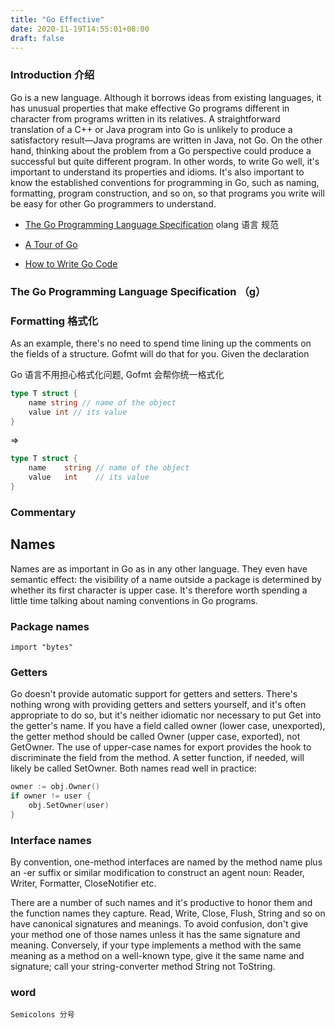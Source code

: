 ```yaml
---
title: "Go Effective"
date: 2020-11-19T14:55:01+08:00
draft: false
---
```


### Introduction 介绍

Go is a new language. Although it borrows ideas from existing languages, it has unusual properties that make effective Go programs different in character from programs written in its relatives. A straightforward translation of a C++ or Java program into Go is unlikely to produce a satisfactory result—Java programs are written in Java, not Go. On the other hand, thinking about the problem from a Go perspective could produce a successful but quite different program. In other words, to write Go well, it's important to understand its properties and idioms. It's also important to know the established conventions for programming in Go, such as naming, formatting, program construction, and so on, so that programs you write will be easy for other Go programmers to understand.
 
- [The Go Programming Language Specification](https://golang.org/ref/spec)  olang 语言 规范

- [A Tour of Go](https://tour.golang.org/welcome/1)

- [How to Write Go Code](https://golang.org/doc/code.html)

### The Go Programming Language Specification （g）


### Formatting 格式化

As an example, there's no need to spend time lining up the comments on the fields of a structure. Gofmt will do that for you. Given the declaration

Go 语言不用担心格式化问题, Gofmt 会帮你统一格式化


```go
type T struct {
    name string // name of the object
    value int // its value
}
```

=> 

```go
type T struct {
    name    string // name of the object
    value   int    // its value
}
```

### Commentary


## Names

Names are as important in Go as in any other language. They even have semantic effect: the visibility of a name outside a package is determined by whether its first character is upper case. It's therefore worth spending a little time talking about naming conventions in Go programs.


### Package names

```
import "bytes"
```

### Getters

Go doesn't provide automatic support for getters and setters. There's nothing wrong with providing getters and setters yourself, and it's often appropriate to do so, but it's neither idiomatic nor necessary to put Get into the getter's name. If you have a field called owner (lower case, unexported), the getter method should be called Owner (upper case, exported), not GetOwner. The use of upper-case names for export provides the hook to discriminate the field from the method. A setter function, if needed, will likely be called SetOwner. Both names read well in practice:

```go
owner := obj.Owner()
if owner != user {
    obj.SetOwner(user)
}
```


### Interface names

By convention, one-method interfaces are named by the method name plus an -er suffix or similar modification to construct an agent noun: Reader, Writer, Formatter, CloseNotifier etc.

There are a number of such names and it's productive to honor them and the function names they capture. Read, Write, Close, Flush, String and so on have canonical signatures and meanings. To avoid confusion, don't give your method one of those names unless it has the same signature and meaning. Conversely, if your type implements a method with the same meaning as a method on a well-known type, give it the same name and signature; call your string-converter method String not ToString.



### word


```
Semicolons 分号
```